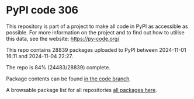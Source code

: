 # PyPI code 306

This repository is part of a project to make all code in PyPI as accessible as possible. For more information 
on the project and to find out how to utilise this data, see the website: https://py-code.org/

This repo contains 28839 packages uploaded to PyPI between 
2024-11-01 16:11 and 2024-11-04 22:27.

The repo is 84% (24483/28839) complete.

Package contents can be found [in the code branch](https://github.com/pypi-data/pypi-mirror-306/tree/code/packages).

A browsable package list for all repositories [all packages here](https://py-code.org/repositories/pypi-mirror-306).


